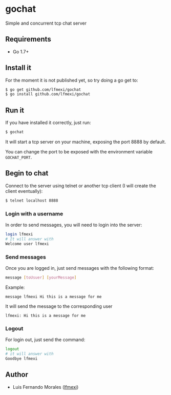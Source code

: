 # gochat
Simple and concurrent tcp chat server

## Requirements

* Go 1.7+

## Install it

For the moment it is not published yet, so try doing a go get to:

```bash
$ go get github.com/lfmexi/gochat
$ go install github.com/lfmexi/gochat
```
## Run it

If you have installed it correctly, just run:

```bash
$ gochat
```
It will start a tcp server on your machine, exposing the port 8888 by default.

You can change the port to be exposed with the environment variable `GOCHAT_PORT`.

## Begin to chat

Connect to the server using telnet or another tcp client (I will create the client eventually):

```bash
$ telnet localhost 8888
```

### Login with a username

In order to send messages, you will need to login into the server:

```bash
login lfmexi
# It will answer with
Welcome user lfmexi
```

### Send messages

Once you are logged in, just send messages with the following format:

```bash
message [toUsuer] [yourMessage]
```
Example:

```
message lfmexi Hi this is a message for me 
```
It will send the message to the corresponding user

```
lfmexi: Hi this is a message for me 
```

### Logout

For login out, just send the command:

```bash
logout 
# it will answer with
Goodbye lfmexi
```
## Author

* Luis Fernando Morales ([lfmexi](https://github.com/lfmexi))